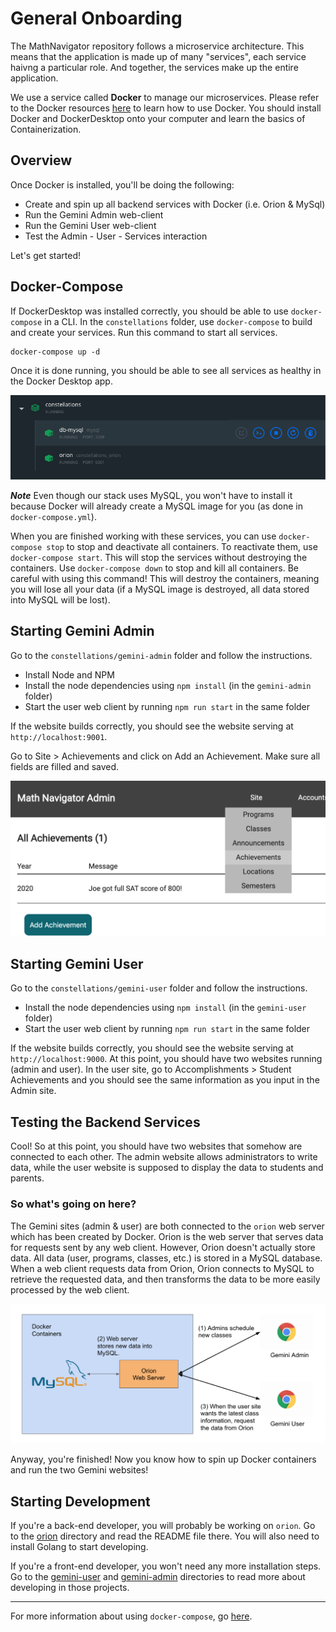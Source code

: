 # General Onboarding

The MathNavigator repository follows a microservice architecture. This means that the application is made up of many "services", each service haivng a particular role. And together, the services make up the entire application.

We use a service called **Docker** to manage our microservices. Please refer to the Docker resources [here](../resources/docker) to learn how to use Docker. You should install Docker and DockerDesktop onto your computer and learn the basics of Containerization. 

## Overview

Once Docker is installed, you'll be doing the following:
 
- Create and spin up all backend services with Docker (i.e. Orion & MySql)
- Run the Gemini Admin web-client
- Run the Gemini User web-client
- Test the Admin - User - Services interaction

Let's get started!

## Docker-Compose

If DockerDesktop was installed correctly, you should be able to use `docker-compose` in a CLI. In the `constellations` folder, use `docker-compose` to build and create your services. Run this command to start all services.

```unix
docker-compose up -d
```

Once it is done running, you should be able to see all services as healthy in the Docker Desktop app.

![SCREENSHOT_DOCKER_ALL_SERVICES](../resources/images/docker/desktop_all_services.png)

***Note*** Even though our stack uses MySQL, you won't have to install it because Docker will already create a MySQL image for you (as done in `docker-compose.yml`).

When you are finished working with these services, you can use `docker-compose stop` to stop and deactivate all containers. To reactivate them, use `docker-compose start`. This will stop the services without destroying the containers. Use `docker-compose down` to stop and kill all containers. Be careful with using this command! This will destroy the containers, meaning you will lose all your data (if a MySQL image is destroyed, all data stored into MySQL will be lost).

## Starting Gemini Admin

Go to the `constellations/gemini-admin` folder and follow the instructions.

- Install Node and NPM
- Install the node dependencies using `npm install` (in the `gemini-admin` folder)
- Start the user web client by running `npm run start` in the same folder

If the website builds correctly, you should see the website serving at `http://localhost:9001`.

Go to Site > Achievements and click on Add an Achievement. Make sure all fields are filled and saved.

![SCREENSHOT_ADMIN_ACHIEVE](../resources/images/screenshot_admin_achieve.png)

## Starting Gemini User

Go to the `constellations/gemini-user` folder and follow the instructions.

- Install the node dependencies using `npm install` (in the `gemini-user` folder)
- Start the user web client by running `npm run start` in the same folder

If the website builds correctly, you should see the website serving at `http://localhost:9000`. At this point, you should have two websites running (admin and user). In the user site, go to Accomplishments > Student Achievements and you should see the same information as you input in the Admin site.

## Testing the Backend Services

Cool! So at this point, you should have two websites that somehow are connected to each other. The admin website allows administrators to write data, while the user website is supposed to display the data to students and parents.

### So what's going on here?

The Gemini sites (admin & user) are both connected to the `orion` web server which has been created by Docker. Orion is the web server that serves data for requests sent by any web client. However, Orion doesn't actually store data. All data (user, programs, classes, etc.) is stored in a MySQL database. When a web client requests data from Orion, Orion connects to MySQL to retrieve the requested data, and then transforms the data to be more easily processed by the web client.

![DIAGRAM_ORION_GEMINI](../resources/images/diagram_orion_gemini.png)

Anyway, you're finished! Now you know how to spin up Docker containers and run the two Gemini websites!

## Starting Development

If you're a back-end developer, you will probably be working on `orion`. Go to the [orion](./orion) directory and read the README file there. You will also need to install Golang to start developing.

If you're a front-end developer, you won't need any more installation steps. Go to the [gemini-user](./gemini-user) and [gemini-admin](./gemini-admin) directories to read more about developing in those projects.

---

For more information about using `docker-compose`, go [here](./onboarding_docker-compose.md).
